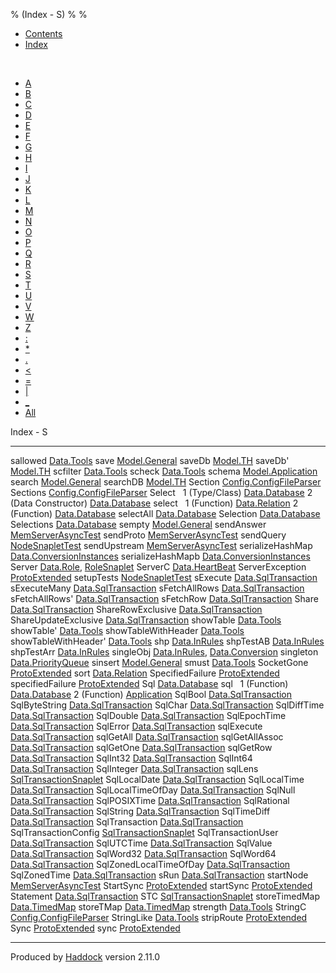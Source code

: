 % (Index - S)
% 
% 

-   [Contents](index.html)
-   [Index](doc-index.html)

 

-   [A](doc-index-A.html)
-   [B](doc-index-B.html)
-   [C](doc-index-C.html)
-   [D](doc-index-D.html)
-   [E](doc-index-E.html)
-   [F](doc-index-F.html)
-   [G](doc-index-G.html)
-   [H](doc-index-H.html)
-   [I](doc-index-I.html)
-   [J](doc-index-J.html)
-   [K](doc-index-K.html)
-   [L](doc-index-L.html)
-   [M](doc-index-M.html)
-   [N](doc-index-N.html)
-   [O](doc-index-O.html)
-   [P](doc-index-P.html)
-   [Q](doc-index-Q.html)
-   [R](doc-index-R.html)
-   [S](doc-index-S.html)
-   [T](doc-index-T.html)
-   [U](doc-index-U.html)
-   [V](doc-index-V.html)
-   [W](doc-index-W.html)
-   [Z](doc-index-Z.html)
-   [:](doc-index-58.html)
-   [\*](doc-index-42.html)
-   [.](doc-index-46.html)
-   [\<](doc-index-60.html)
-   [=](doc-index-61.html)
-   [|](doc-index-124.html)
-   [\_](doc-index-95.html)
-   [All](doc-index-All.html)

Index - S

  ------------------------ ----------------------------------------------------------------------------------------------------
  sallowed                 [Data.Tools](Data-Tools.html#v:sallowed)
  save                     [Model.General](Model-General.html#v:save)
  saveDb                   [Model.TH](Model-TH.html#v:saveDb)
  saveDb'                  [Model.TH](Model-TH.html#v:saveDb-39-)
  scfilter                 [Data.Tools](Data-Tools.html#v:scfilter)
  scheck                   [Data.Tools](Data-Tools.html#v:scheck)
  schema                   [Model.Application](Model-Application.html#v:schema)
  search                   [Model.General](Model-General.html#v:search)
  searchDB                 [Model.TH](Model-TH.html#v:searchDB)
  Section                  [Config.ConfigFileParser](Config-ConfigFileParser.html#t:Section)
  Sections                 [Config.ConfigFileParser](Config-ConfigFileParser.html#t:Sections)
  Select                    
  1 (Type/Class)           [Data.Database](Data-Database.html#t:Select)
  2 (Data Constructor)     [Data.Database](Data-Database.html#v:Select)
  select                    
  1 (Function)             [Data.Relation](Data-Relation.html#v:select)
  2 (Function)             [Data.Database](Data-Database.html#v:select)
  selectAll                [Data.Database](Data-Database.html#v:selectAll)
  Selection                [Data.Database](Data-Database.html#t:Selection)
  Selections               [Data.Database](Data-Database.html#t:Selections)
  sempty                   [Model.General](Model-General.html#v:sempty)
  sendAnswer               [MemServerAsyncTest](MemServerAsyncTest.html#v:sendAnswer)
  sendProto                [MemServerAsyncTest](MemServerAsyncTest.html#v:sendProto)
  sendQuery                [NodeSnapletTest](NodeSnapletTest.html#v:sendQuery)
  sendUpstream             [MemServerAsyncTest](MemServerAsyncTest.html#v:sendUpstream)
  serializeHashMap         [Data.ConversionInstances](Data-ConversionInstances.html#v:serializeHashMap)
  serializeHashMapb        [Data.ConversionInstances](Data-ConversionInstances.html#v:serializeHashMapb)
  Server                   [Data.Role](Data-Role.html#v:Server), [RoleSnaplet](RoleSnaplet.html#v:Server)
  ServerC                  [Data.HeartBeat](Data-HeartBeat.html#t:ServerC)
  ServerException          [ProtoExtended](ProtoExtended.html#t:ServerException)
  setupTests               [NodeSnapletTest](NodeSnapletTest.html#v:setupTests)
  sExecute                 [Data.SqlTransaction](Data-SqlTransaction.html#v:sExecute)
  sExecuteMany             [Data.SqlTransaction](Data-SqlTransaction.html#v:sExecuteMany)
  sFetchAllRows            [Data.SqlTransaction](Data-SqlTransaction.html#v:sFetchAllRows)
  sFetchAllRows'           [Data.SqlTransaction](Data-SqlTransaction.html#v:sFetchAllRows-39-)
  sFetchRow                [Data.SqlTransaction](Data-SqlTransaction.html#v:sFetchRow)
  Share                    [Data.SqlTransaction](Data-SqlTransaction.html#v:Share)
  ShareRowExclusive        [Data.SqlTransaction](Data-SqlTransaction.html#v:ShareRowExclusive)
  ShareUpdateExclusive     [Data.SqlTransaction](Data-SqlTransaction.html#v:ShareUpdateExclusive)
  showTable                [Data.Tools](Data-Tools.html#v:showTable)
  showTable'               [Data.Tools](Data-Tools.html#v:showTable-39-)
  showTableWithHeader      [Data.Tools](Data-Tools.html#v:showTableWithHeader)
  showTableWithHeader'     [Data.Tools](Data-Tools.html#v:showTableWithHeader-39-)
  shp                      [Data.InRules](Data-InRules.html#v:shp)
  shpTestAB                [Data.InRules](Data-InRules.html#v:shpTestAB)
  shpTestArr               [Data.InRules](Data-InRules.html#v:shpTestArr)
  singleObj                [Data.InRules](Data-InRules.html#v:singleObj), [Data.Conversion](Data-Conversion.html#v:singleObj)
  singleton                [Data.PriorityQueue](Data-PriorityQueue.html#v:singleton)
  sinsert                  [Model.General](Model-General.html#v:sinsert)
  smust                    [Data.Tools](Data-Tools.html#v:smust)
  SocketGone               [ProtoExtended](ProtoExtended.html#v:SocketGone)
  sort                     [Data.Relation](Data-Relation.html#v:sort)
  SpecifiedFailure         [ProtoExtended](ProtoExtended.html#v:SpecifiedFailure)
  specifiedFailure         [ProtoExtended](ProtoExtended.html#v:specifiedFailure)
  Sql                      [Data.Database](Data-Database.html#t:Sql)
  sql                       
  1 (Function)             [Data.Database](Data-Database.html#v:sql)
  2 (Function)             [Application](Application.html#v:sql)
  SqlBool                  [Data.SqlTransaction](Data-SqlTransaction.html#v:SqlBool)
  SqlByteString            [Data.SqlTransaction](Data-SqlTransaction.html#v:SqlByteString)
  SqlChar                  [Data.SqlTransaction](Data-SqlTransaction.html#v:SqlChar)
  SqlDiffTime              [Data.SqlTransaction](Data-SqlTransaction.html#v:SqlDiffTime)
  SqlDouble                [Data.SqlTransaction](Data-SqlTransaction.html#v:SqlDouble)
  SqlEpochTime             [Data.SqlTransaction](Data-SqlTransaction.html#v:SqlEpochTime)
  SqlError                 [Data.SqlTransaction](Data-SqlTransaction.html#t:SqlError)
  sqlExecute               [Data.SqlTransaction](Data-SqlTransaction.html#v:sqlExecute)
  sqlGetAll                [Data.SqlTransaction](Data-SqlTransaction.html#v:sqlGetAll)
  sqlGetAllAssoc           [Data.SqlTransaction](Data-SqlTransaction.html#v:sqlGetAllAssoc)
  sqlGetOne                [Data.SqlTransaction](Data-SqlTransaction.html#v:sqlGetOne)
  sqlGetRow                [Data.SqlTransaction](Data-SqlTransaction.html#v:sqlGetRow)
  SqlInt32                 [Data.SqlTransaction](Data-SqlTransaction.html#v:SqlInt32)
  SqlInt64                 [Data.SqlTransaction](Data-SqlTransaction.html#v:SqlInt64)
  SqlInteger               [Data.SqlTransaction](Data-SqlTransaction.html#v:SqlInteger)
  sqlLens                  [SqlTransactionSnaplet](SqlTransactionSnaplet.html#v:sqlLens)
  SqlLocalDate             [Data.SqlTransaction](Data-SqlTransaction.html#v:SqlLocalDate)
  SqlLocalTime             [Data.SqlTransaction](Data-SqlTransaction.html#v:SqlLocalTime)
  SqlLocalTimeOfDay        [Data.SqlTransaction](Data-SqlTransaction.html#v:SqlLocalTimeOfDay)
  SqlNull                  [Data.SqlTransaction](Data-SqlTransaction.html#v:SqlNull)
  SqlPOSIXTime             [Data.SqlTransaction](Data-SqlTransaction.html#v:SqlPOSIXTime)
  SqlRational              [Data.SqlTransaction](Data-SqlTransaction.html#v:SqlRational)
  SqlString                [Data.SqlTransaction](Data-SqlTransaction.html#v:SqlString)
  SqlTimeDiff              [Data.SqlTransaction](Data-SqlTransaction.html#v:SqlTimeDiff)
  SqlTransaction           [Data.SqlTransaction](Data-SqlTransaction.html#t:SqlTransaction)
  SqlTransactionConfig     [SqlTransactionSnaplet](SqlTransactionSnaplet.html#t:SqlTransactionConfig)
  SqlTransactionUser       [Data.SqlTransaction](Data-SqlTransaction.html#t:SqlTransactionUser)
  SqlUTCTime               [Data.SqlTransaction](Data-SqlTransaction.html#v:SqlUTCTime)
  SqlValue                 [Data.SqlTransaction](Data-SqlTransaction.html#t:SqlValue)
  SqlWord32                [Data.SqlTransaction](Data-SqlTransaction.html#v:SqlWord32)
  SqlWord64                [Data.SqlTransaction](Data-SqlTransaction.html#v:SqlWord64)
  SqlZonedLocalTimeOfDay   [Data.SqlTransaction](Data-SqlTransaction.html#v:SqlZonedLocalTimeOfDay)
  SqlZonedTime             [Data.SqlTransaction](Data-SqlTransaction.html#v:SqlZonedTime)
  sRun                     [Data.SqlTransaction](Data-SqlTransaction.html#v:sRun)
  startNode                [MemServerAsyncTest](MemServerAsyncTest.html#v:startNode)
  StartSync                [ProtoExtended](ProtoExtended.html#v:StartSync)
  startSync                [ProtoExtended](ProtoExtended.html#v:startSync)
  Statement                [Data.SqlTransaction](Data-SqlTransaction.html#t:Statement)
  STC                      [SqlTransactionSnaplet](SqlTransactionSnaplet.html#v:STC)
  storeTimedMap            [Data.TimedMap](Data-TimedMap.html#v:storeTimedMap)
  storeTMap                [Data.TimedMap](Data-TimedMap.html#v:storeTMap)
  strength                 [Data.Tools](Data-Tools.html#v:strength)
  StringC                  [Config.ConfigFileParser](Config-ConfigFileParser.html#v:StringC)
  StringLike               [Data.Tools](Data-Tools.html#t:StringLike)
  stripRoute               [ProtoExtended](ProtoExtended.html#v:stripRoute)
  Sync                     [ProtoExtended](ProtoExtended.html#v:Sync)
  sync                     [ProtoExtended](ProtoExtended.html#v:sync)
  ------------------------ ----------------------------------------------------------------------------------------------------

Produced by [Haddock](http://www.haskell.org/haddock/) version 2.11.0
